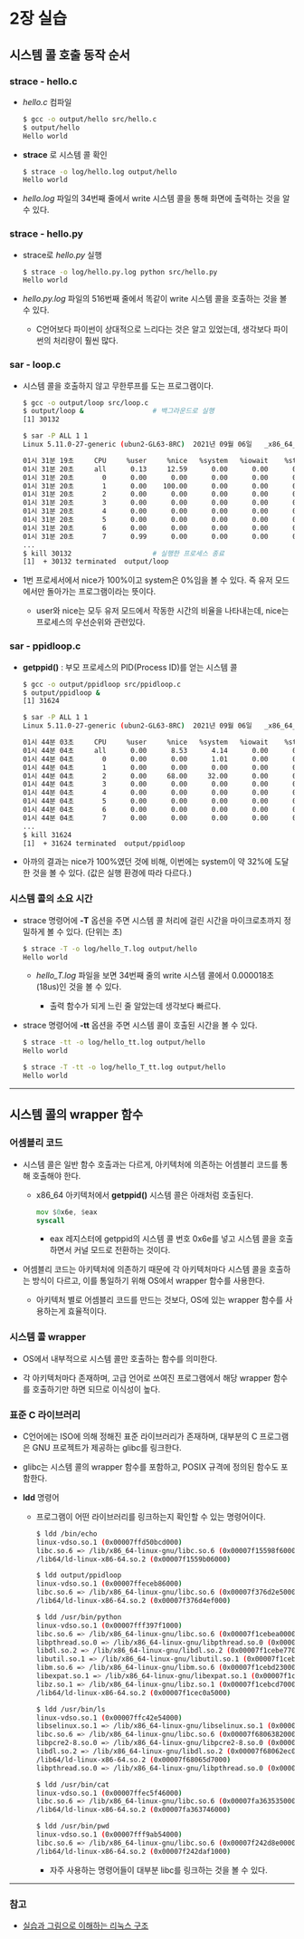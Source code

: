 # 2장 실습

## 시스템 콜 호출 동작 순서

### strace - hello.c

- *hello.c* 컴파일

  ```sh
  $ gcc -o output/hello src/hello.c
  $ output/hello
  Hello world
  ```

- **strace** 로 시스템 콜 확인

  ```sh
  $ strace -o log/hello.log output/hello
  Hello world
  ```

- *hello.log* 파일의 34번째 줄에서 write 시스템 콜을 통해 화면에 출력하는 것을 알 수 있다.

### strace - hello.py

- strace로 *hello.py* 실행

  ```sh
  $ strace -o log/hello.py.log python src/hello.py
  Hello world
  ```

- *hello.py.log* 파일의 516번째 줄에서 똑같이 write 시스템 콜을 호출하는 것을 볼 수 있다.

  - C언어보다 파이썬이 상대적으로 느리다는 것은 알고 있었는데, 생각보다 파이썬의 처리량이 훨씬 많다.

### sar - loop.c

- 시스템 콜을 호출하지 않고 무한루프를 도는 프로그램이다.

  ```sh
  $ gcc -o output/loop src/loop.c
  $ output/loop &                 # 백그라운드로 실행
  [1] 30132

  $ sar -P ALL 1 1
  Linux 5.11.0-27-generic (ubun2-GL63-8RC) 	2021년 09월 06일 	_x86_64_	(8 CPU)

  01시 31분 19초     CPU     %user     %nice   %system   %iowait    %steal     %idle
  01시 31분 20초     all      0.13     12.59      0.00      0.00      0.00     87.28
  01시 31분 20초       0      0.00      0.00      0.00      0.00      0.00    100.00
  01시 31분 20초       1      0.00    100.00      0.00      0.00      0.00      0.00 # 여기
  01시 31분 20초       2      0.00      0.00      0.00      0.00      0.00    100.00
  01시 31분 20초       3      0.00      0.00      0.00      0.00      0.00    100.00
  01시 31분 20초       4      0.00      0.00      0.00      0.00      0.00    100.00
  01시 31분 20초       5      0.00      0.00      0.00      0.00      0.00    100.00
  01시 31분 20초       6      0.00      0.00      0.00      0.00      0.00    100.00
  01시 31분 20초       7      0.99      0.00      0.00      0.00      0.00     99.01
  ...
  $ kill 30132                    # 실행한 프로세스 종료
  [1]  + 30132 terminated  output/loop
  ```

- 1번 프로세서에서 nice가 100%이고 system은 0%임을 볼 수 있다. 즉 유저 모드에서만 돌아가는 프로그램이라는 뜻이다.

  - user와 nice는 모두 유저 모드에서 작동한 시간의 비율을 나타내는데, nice는 프로세스의 우선순위와 관련있다.

### sar - ppidloop.c

- **getppid()** : 부모 프로세스의 PID(Process ID)를 얻는 시스템 콜

  ```sh
  $ gcc -o output/ppidloop src/ppidloop.c
  $ output/ppidloop &
  [1] 31624

  $ sar -P ALL 1 1
  Linux 5.11.0-27-generic (ubun2-GL63-8RC) 	2021년 09월 06일 	_x86_64_	(8 CPU)

  01시 44분 03초     CPU     %user     %nice   %system   %iowait    %steal     %idle
  01시 44분 04초     all      0.00      8.53      4.14      0.00      0.00     87.33
  01시 44분 04초       0      0.00      0.00      1.01      0.00      0.00     98.99
  01시 44분 04초       1      0.00      0.00      0.00      0.00      0.00    100.00
  01시 44분 04초       2      0.00     68.00     32.00      0.00      0.00      0.00 # 여기
  01시 44분 04초       3      0.00      0.00      0.00      0.00      0.00    100.00
  01시 44분 04초       4      0.00      0.00      0.00      0.00      0.00    100.00
  01시 44분 04초       5      0.00      0.00      0.00      0.00      0.00    100.00
  01시 44분 04초       6      0.00      0.00      0.00      0.00      0.00    100.00
  01시 44분 04초       7      0.00      0.00      0.00      0.00      0.00    100.00
  ...
  $ kill 31624
  [1]  + 31624 terminated  output/ppidloop
  ```

- 아까의 결과는 nice가 100%였던 것에 비해, 이번에는 system이 약 32%에 도달한 것을 볼 수 있다. (값은 실행 환경에 따라 다르다.)

### 시스템 콜의 소요 시간

- strace 명령어에 **-T** 옵션을 주면 시스템 콜 처리에 걸린 시간을 마이크로초까지 정밀하게 볼 수 있다. (단위는 초)

  ```sh
  $ strace -T -o log/hello_T.log output/hello
  Hello world
  ```

    - *hello_T.log* 파일을 보면 34번째 줄의 write 시스템 콜에서 0.000018초(18us)인 것을 볼 수 있다.

      - 출력 함수가 되게 느린 줄 알았는데 생각보다 빠르다.

- strace 명령어에 **-tt** 옵션을 주면 시스템 콜이 호출된 시간을 볼 수 있다.

  ```sh
  $ strace -tt -o log/hello_tt.log output/hello
  Hello world
  ```

  ```sh
  $ strace -T -tt -o log/hello_T_tt.log output/hello
  Hello world
  ```

---

## 시스템 콜의 wrapper 함수

### 어셈블리 코드

- 시스템 콜은 일반 함수 호출과는 다르게, 아키텍처에 의존하는 어셈블리 코드를 통해 호출해야 한다.

  - x86_64 아키텍처에서 **getppid()** 시스템 콜은 아래처럼 호출된다.

    ```asm
    mov $0x6e, $eax
    syscall
    ```
    
      - eax 레지스터에 getppid의 시스템 콜 번호 0x6e를 넣고 시스템 콜을 호출하면서 커널 모드로 전환하는 것이다.

- 어셈블리 코드는 아키텍처에 의존하기 때문에 각 아키텍처마다 시스템 콜을 호출하는 방식이 다르고, 이를 통일하기 위해 OS에서 wrapper 함수를 사용한다.

  - 아키텍처 별로 어셈블리 코드를 만드는 것보다, OS에 있는 wrapper 함수를 사용하는게 효율적이다.

### 시스템 콜 wrapper

- OS에서 내부적으로 시스템 콜만 호출하는 함수를 의미한다.

- 각 아키텍처마다 존재하며, 고급 언어로 쓰여진 프로그램에서 해당 wrapper 함수를 호출하기만 하면 되므로 이식성이 높다.

### 표준 C 라이브러리

- C언어에는 ISO에 의해 정해진 표준 라이브러리가 존재하며, 대부분의 C 프로그램은 GNU 프로젝트가 제공하는 glibc를 링크한다.

- glibc는 시스템 콜의 wrapper 함수를 포함하고, POSIX 규격에 정의된 함수도 포함한다.

- **ldd** 명령어

  - 프로그램이 어떤 라이브러리를 링크하는지 확인할 수 있는 명령어이다.

    ```sh
    $ ldd /bin/echo
    linux-vdso.so.1 (0x00007ffd50bcd000)
    libc.so.6 => /lib/x86_64-linux-gnu/libc.so.6 (0x00007f15598f6000)
    /lib64/ld-linux-x86-64.so.2 (0x00007f1559b06000)
    
    $ ldd output/ppidloop 
    linux-vdso.so.1 (0x00007ffeceb86000)
    libc.so.6 => /lib/x86_64-linux-gnu/libc.so.6 (0x00007f376d2e5000)
    /lib64/ld-linux-x86-64.so.2 (0x00007f376d4ef000)

    $ ldd /usr/bin/python
    linux-vdso.so.1 (0x00007fff397f1000)
    libc.so.6 => /lib/x86_64-linux-gnu/libc.so.6 (0x00007f1cebea0000) # 파이썬도 내부적으로 libc를 사용한다.
    libpthread.so.0 => /lib/x86_64-linux-gnu/libpthread.so.0 (0x00007f1cebe7d000)
    libdl.so.2 => /lib/x86_64-linux-gnu/libdl.so.2 (0x00007f1cebe77000)
    libutil.so.1 => /lib/x86_64-linux-gnu/libutil.so.1 (0x00007f1cebe72000)
    libm.so.6 => /lib/x86_64-linux-gnu/libm.so.6 (0x00007f1cebd23000)
    libexpat.so.1 => /lib/x86_64-linux-gnu/libexpat.so.1 (0x00007f1cebcf5000)
    libz.so.1 => /lib/x86_64-linux-gnu/libz.so.1 (0x00007f1cebcd7000)
    /lib64/ld-linux-x86-64.so.2 (0x00007f1cec0a5000)

    $ ldd /usr/bin/ls
    linux-vdso.so.1 (0x00007ffc42e54000)
    libselinux.so.1 => /lib/x86_64-linux-gnu/libselinux.so.1 (0x00007f6806574000)
    libc.so.6 => /lib/x86_64-linux-gnu/libc.so.6 (0x00007f6806382000)
    libpcre2-8.so.0 => /lib/x86_64-linux-gnu/libpcre2-8.so.0 (0x00007f68062f2000)
    libdl.so.2 => /lib/x86_64-linux-gnu/libdl.so.2 (0x00007f68062ec000)
    /lib64/ld-linux-x86-64.so.2 (0x00007f68065d7000)
    libpthread.so.0 => /lib/x86_64-linux-gnu/libpthread.so.0 (0x00007f68062c9000)

    $ ldd /usr/bin/cat
    linux-vdso.so.1 (0x00007ffec5f46000)
    libc.so.6 => /lib/x86_64-linux-gnu/libc.so.6 (0x00007fa363535000)
    /lib64/ld-linux-x86-64.so.2 (0x00007fa363746000)

    $ ldd /usr/bin/pwd
    linux-vdso.so.1 (0x00007fff9ab54000)
    libc.so.6 => /lib/x86_64-linux-gnu/libc.so.6 (0x00007f242d8e0000)
    /lib64/ld-linux-x86-64.so.2 (0x00007f242daf1000)
    ```

      - 자주 사용하는 명령어들이 대부분 libc를 링크하는 것을 볼 수 있다.

---

### 참고

- [실습과 그림으로 이해하는 리눅스 구조](https://www.aladin.co.kr/shop/wproduct.aspx?ItemId=181554153)
